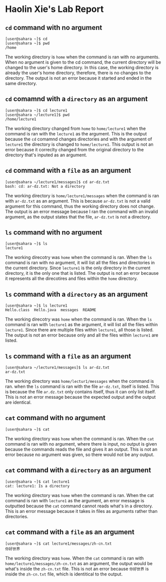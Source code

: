 # **Haolin Xie's Lab Report**

## `cd` command with no argument
```
[user@sahara ~]$ cd
[user@sahara ~]$ pwd
/home
```

The working directory is `home` when the command is ran with no arguments.
When no argument is given to the cd command, the current directory will be changed to the user's home directory. 
In this case, the working directory is already the user's home directory, therefore, there is no changes to the directory. 
The output is not an error because it started and ended in the same directory. 

## `cd` comamnd with a `directory` as an argument 

```
[user@sahara ~]$ cd lecture1
[user@sahara ~/lecture1]$ pwd
/home/lecture1
```

The working directory changed from `home` to `home/lecture1` when the command is ran with the `lecture1` as the argument.
This is the output because the `cd` comamnd changes directories and with the argument of `lecture1` the directory is changed to `home/lecture1`.
This output is not an error because it correclty changed from the original directory to the directory that's inputed as an argument. 

## `cd` command with a `file` as an argument 

```
[user@sahara ~/lecture1/messages]$ cd ar-dz.txt
bash: cd: ar-dz.txt: Not a directory
```

The working directory is `home/lecture1/messages` when the command is ran with `ar-dz.txt` as an argument. 
This is because `ar-dz.txt` is not a valid argument for this command, thus the working directory does not change. 
The output is an error message because I ran the command with an invalid argument, as the output states that the file, `ar-dz.txt` is not a directory.

## `ls` command with no argument

```
[user@sahara ~]$ ls
lecture1
```
The working direcotry was `home` when the command is ran. 
When the `ls` command is ran with no argument, it will list all the files and directories in the current directory.
Since `lecture1` is the only directory in the current directory, it is the only one that is listed.
The output is not an error because it represents all the direcotires and files within the `home` directory.

## `ls` command with a `directory` as an argument 

```
[user@sahara ~]$ ls lecture1
Hello.class  Hello.java  messages  README
```

The working direcotry was `home` when the command is ran. 
When the `ls` command is ran with `lecture1` as the argument, it will list all the files within `lecture1`. 
Since there are multiple files within `lecture1`, all those is listed. 
The output is not an error because only and all the files within `lecture1` are listed.

## `ls` command with a `file` as an argument 

```
[user@sahara ~/lecture1/messages]$ ls ar-dz.txt
ar-dz.txt
```

The working directory was `home/lectur1/messages` when the command is ran. 
when the `ls` command is ran with the file `ar-dz.txt`, itself is listed.
This is because the file `ar.dz.txt` only contains itself, thus it can only list itself. 
This is not an error message because the expected output and the output are identical. 

## `cat` command with no argument 

```
[user@sahara ~]$ cat

```

The working directory was `home` when the command is ran. 
When the `cat` command is ran with no argument, where there is input, no output is given because the commands reads the file and gives it an output. 
This is not an error because no argument was given, so there would not be any output. 

## `cat` command with a `directory` as an argument 

```
[user@sahara ~]$ cat lecture1
cat: lecture1: Is a directory
```
The working directory was `home` when the command is ran. 
When the cat command is ran with `lecture1` as the argument, an error message is outputted because the `cat` command cannot reads what's in a directory.
This is an error message because it takes in files as arguments rather than directories. 

## `cat` command with a `file` as an argument 

```
[user@sahara ~]$ cat lecture1/messages/zh-cn.txt
你好世界
```
The working directory was `home`.
When the `cat` command is ran with `home/lecture1/messages/zh-cn.txt` as an argument, the output would be what's inside the `zh-cn.txt` file.
This is not an error because `你好世界` is inside the `zh-cn.txt` file, which is identitical to the output. 
